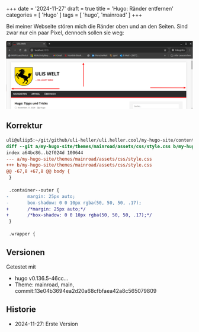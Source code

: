 +++
date = '2024-11-27'
draft = true
title = 'Hugo: Ränder entfernen'
categories = [ 'Hugo' ]
tags = [ 'hugo', 'mainroad' ]
+++

<!--
Hugo: Ränder entfernen
======================
-->

Bei meiner Webseite stören mich die Ränder oben und an den Seiten.
Sind zwar nur ein paar Pixel, dennoch sollen sie weg:

![rand](images/hugo-rand_roh.png?width=500)

<!--more-->

Korrektur
---------

```diff
uli@uliip5:~/git/github/uli-heller/uli.heller.cool/my-hugo-site/content/blog/2024-11-27_hugo-mainroad-rand$ git diff 'kein-rand~1..kein-rand'
diff --git a/my-hugo-site/themes/mainroad/assets/css/style.css b/my-hugo-site/themes/mainroad/assets/css/style.css
index a64bc86..b2f024d 100644
--- a/my-hugo-site/themes/mainroad/assets/css/style.css
+++ b/my-hugo-site/themes/mainroad/assets/css/style.css
@@ -67,8 +67,8 @@ body {
 }
 
 .container--outer {
-       margin: 25px auto;
-       box-shadow: 0 0 10px rgba(50, 50, 50, .17);
+       /*margin: 25px auto;*/
+       /*box-shadow: 0 0 10px rgba(50, 50, 50, .17);*/
 }
 
 .wrapper {
```

Versionen
---------

Getestet mit

- hugo v0.136.5-46cc...
- Theme: mainroad, main, commit:13e04b3694ea2d20a68cfbfaea42a8c565079809

Historie
--------

- 2024-11-27: Erste Version
